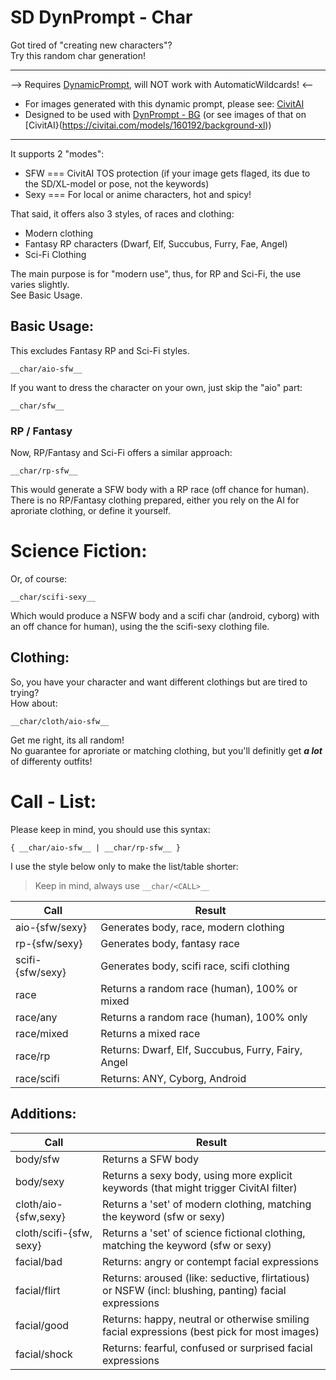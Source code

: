 # SD DynPrompt - Char

Got tired of "creating new characters"? \
Try this random char generation!

--------------------

--> Requires [DynamicPrompt](https://github.com/adieyal/sd-dynamic-prompts), will NOT work with AutomaticWildcards! <--

* For images generated with this dynamic prompt, please see: [CivitAI]()
* Designed to be used with [DynPrompt - BG](https://github.com/sri-arjuna/SD-DynPrompt-BG) (or see images of that on [CivitAI}(https://civitai.com/models/160192/background-xl))

--------------------

It supports 2 "modes":
* SFW === CivitAI TOS protection (if your image gets flaged, its due to the SD/XL-model or pose, not the keywords)
* Sexy === For local or anime characters, hot and spicy!

That said, it offers also 3 styles, of races and clothing:
* Modern clothing
* Fantasy RP characters (Dwarf, Elf, Succubus, Furry, Fae, Angel)
* Sci-Fi Clothing

The main purpose is for "modern use", thus, for RP and Sci-Fi, the use varies slightly. \
See Basic Usage.


## Basic Usage:

This excludes Fantasy RP and Sci-Fi styles.

	__char/aio-sfw__

If you want to dress the character on your own, just skip the "aio" part:

	__char/sfw__

### RP / Fantasy

Now, RP/Fantasy and Sci-Fi offers a similar approach:

	__char/rp-sfw__

This would generate a SFW body with a RP race (off chance for human). \
There is no RP/Fantasy clothing prepared, either you rely on the AI for aproriate clothing, or define it yourself.

# Science Fiction:

Or, of course:

	__char/scifi-sexy__

Which would produce a NSFW body and a scifi char (android, cyborg) with an off chance for human), using the the scifi-sexy clothing file.

## Clothing:

So, you have your character and want different clothings but are tired to trying? \
How about:

	__char/cloth/aio-sfw__

Get me right, its all random! \
No guarantee for aproriate or matching clothing, but you'll definitly get ***a lot*** of differenty outfits!



# Call - List:

Please keep in mind, you should use this syntax:

	{ __char/aio-sfw__ | __char/rp-sfw__ }

I use the style below only to make the list/table shorter:

> Keep in mind, always use ``__char/<CALL>__``

| Call 				| Result		|
|-------------------|---------------|
| aio-{sfw/sexy}	| Generates body, race, modern clothing 		|
| rp-{sfw/sexy}		| Generates body, fantasy race 					|
| scifi-{sfw/sexy}	| Generates body, scifi race, scifi clothing 	|
| race 				| Returns a random race (human), 100% or mixed	|
| race/any 			| Returns a random race (human), 100% only		|
| race/mixed		| Returns a mixed race 							|
| race/rp 			| Returns: Dwarf, Elf, Succubus, Furry, Fairy, Angel |
| race/scifi 		| Returns: ANY, Cyborg, Android 				|


## Additions:

| Call 				| Result		|
|-------------------|---------------|
| body/sfw 			| Returns a SFW body |
| body/sexy 		| Returns a sexy body, using more explicit keywords (that might trigger CivitAI filter)
| cloth/aio-{sfw,sexy} 		| Returns a 'set' of modern clothing, matching the keyword (sfw or sexy)
| cloth/scifi-{sfw, sexy} 	| Returns a 'set' of science fictional clothing, matching the keyword (sfw or sexy)
| facial/bad 		| Returns: angry or contempt facial expressions 														|
| facial/flirt 		| Returns: aroused (like: seductive, flirtatious) or NSFW (incl: blushing, panting) facial expressions 	|
| facial/good 		| Returns: happy, neutral or otherwise smiling facial expressions 	(best pick for most images)			|
| facial/shock 		| Returns: fearful, confused or surprised facial expressions 											|
